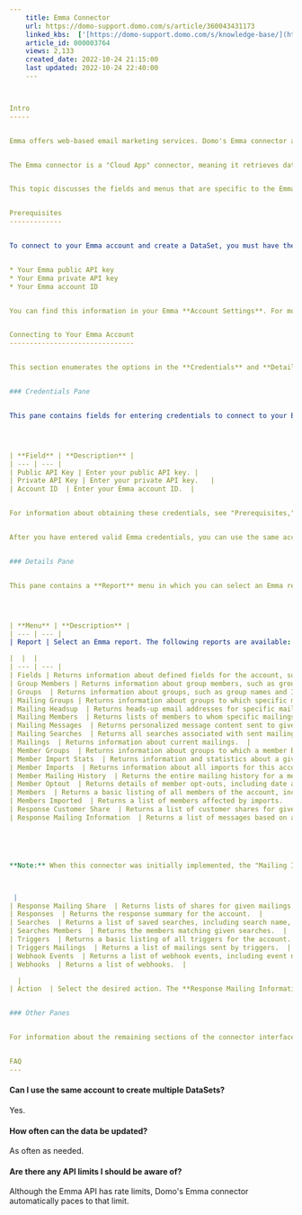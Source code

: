 ```yaml
---
    title: Emma Connector
    url: https://domo-support.domo.com/s/article/360043431173
    linked_kbs:  ['[https://domo-support.domo.com/s/knowledge-base/](https://domo-support.domo.com/s/knowledge-base/)', '[https://domo-support.domo.com/s/](https://domo-support.domo.com/s/)', '[https://domo-support.domo.com/s/topic/0TO5w000000ZammGAC](https://domo-support.domo.com/s/topic/0TO5w000000ZammGAC)', '[https://domo-support.domo.com/s/topic/0TO5w000000ZanLGAS](https://domo-support.domo.com/s/topic/0TO5w000000ZanLGAS)', '[https://domo-support.domo.com/s/topic/0TO5w000000ZaoQGAS](https://domo-support.domo.com/s/topic/0TO5w000000ZaoQGAS)', '[https://domo-support.domo.com/s/article/360042926274](https://domo-support.domo.com/s/article/360042926274)', '[https://domo-support.domo.com/s/article/360042926054](https://domo-support.domo.com/s/article/360042926054)', '[https://domo-support.domo.com/s/article/360043431173](https://domo-support.domo.com/s/article/360043431173)', '[https://domo-support.domo.com/s/topic/0TO5w000000ZaoQGAS/api-connectors](https://domo-support.domo.com/s/topic/0TO5w000000ZaoQGAS/api-connectors)', '[https://domo-support.domo.com/s/article/360043429933](https://domo-support.domo.com/s/article/360043429933)', '[https://domo-support.domo.com/s/article/360043429953](https://domo-support.domo.com/s/article/360043429953)', '[https://domo-support.domo.com/s/article/360042925494](https://domo-support.domo.com/s/article/360042925494)', '[https://domo-support.domo.com/s/article/360043429913](https://domo-support.domo.com/s/article/360043429913)', '[https://domo-support.domo.com/s/article/4408174643607](https://domo-support.domo.com/s/article/4408174643607)', '[https://domo-support.domo.com/s/login/](https://domo-support.domo.com/s/login/)']
    article_id: 000003764
    views: 2,133
    created_date: 2022-10-24 21:15:00
    last updated: 2022-10-24 22:40:00
    ---



Intro
-----


Emma offers web-based email marketing services. Domo's Emma connector allows you to see Emma data in context with your entire organization so you can make real-time adjustments to your automated campaigns that boost not only your open rates, but your business as a whole.  Use Domo's Emma connector to compile reports about mailing groups and members, searches, responses, webhooks, and the like. To learn more about the Emma API, go to <http://api.myemma.com/>.


The Emma connector is a "Cloud App" connector, meaning it retrieves data stored in the cloud. In the Data Center, you can access the connector page for this and other Cloud App connectors by clicking **Cloud App** in the toolbar at the top of the window.   


This topic discusses the fields and menus that are specific to the Emma connector user interface. For general information about adding DataSets, setting update schedules, and editing DataSet information, see [Adding a DataSet Using a Data Connector](/s/article/360042926274 "Adding a DataSet Using a Data Connector").


Prerequisites
-------------


To connect to your Emma account and create a DataSet, you must have the following:


* Your Emma public API key
* Your Emma private API key
* Your Emma account ID


You can find this information in your Emma **Account Settings**. For more information, see <http://api.myemma.com/>.


Connecting to Your Emma Account
-------------------------------


This section enumerates the options in the **Credentials** and **Details** panes in the Emma Connector page. The components of the other panes in this page, **Scheduling** and **Name & Describe Your DataSet**, are universal across most connector types and are discussed in greater length in [Adding a DataSet Using a Data Connector](/s/article/360042926274 "Adding a DataSet Using a Data Connector").


### Credentials Pane


This pane contains fields for entering credentials to connect to your Emma account. The following table describes what is needed for each field:




| **Field** | **Description** |
| --- | --- |
| Public API Key | Enter your public API key. |
| Private API Key | Enter your private API key.   |
| Account ID  | Enter your Emma account ID.  |


For information about obtaining these credentials, see "Prerequisites," above.


After you have entered valid Emma credentials, you can use the same account any time you go to create an Emma DataSet. You can manage connector accounts in the **Accounts** tab in the Data Center. For more information about this tab, see [Managing User Accounts for Connectors](/s/article/360042926054 "Managing User Accounts for Connectors").


### Details Pane


This pane contains a **Report** menu in which you can select an Emma report type. Another selection menu, **Action**, appears when you select the **Response Mailing Information** report type.




| **Menu** | **Description** |
| --- | --- |
| Report | Select an Emma report. The following reports are available:

|  |  |
| --- | --- |
| Fields | Returns information about defined fields for the account, such as shortcut names, display names, field types, fields IDs, etc.   |
| Group Members | Returns information about group members, such as group and member IDs, status, email addresses, etc. |
| Groups  | Returns information about groups, such as group names and IDs, account IDs, etc. |
| Mailing Groups | Returns information about groups to which specific mailings have been sent. |
| Mailing Headsup  | Returns heads-up email addresses for specific mailings.  |
| Mailing Members  | Returns lists of members to whom specific mailings have been sent. Does not include groups or searches.  |
| Mailing Messages  | Returns personalized message content sent to given members as part of specified mailings.  |
| Mailing Searches  | Returns all searches associated with sent mailings.  |
| Mailings  | Returns information about current mailings.  |
| Member Groups  | Returns information about groups to which a member belongs.  |
| Member Import Stats  | Returns information and statistics about a given import.  |
| Member Imports  | Returns information about all imports for this account.  |
| Member Mailing History  | Returns the entire mailing history for a member.  |
| Member Optout  | Returns details of member opt-outs, including date and mailing ID.  |
| Members  | Returns a basic listing of all members of the account, including account and member IDs, email address, membership date, etc.  |
| Members Imported  | Returns a list of members affected by imports.  |
| Response Customer Share  | Returns a list of customer shares for given mailings.  |
| Response Mailing Information  | Returns a list of messages based on a specified action. 





**Note:** When this connector was initially implemented, the "Mailing ID" column in this report was mislabeled as "Import ID." Because changing the column name would break existing DataSets, this name will not be changed. If you need the Mailing ID, use the value in the "Import ID" column.   



 |
| Response Mailing Share  | Returns lists of shares for given mailings.  |
| Responses  | Returns the response summary for the account.  |
| Searches  | Returns a list of saved searches, including search name, search ID, search criteria, last run date and time, etc.   |
| Searches Members  | Returns the members matching given searches.  |
| Triggers  | Returns a basic listing of all triggers for the account.  |
| Triggers Mailings  | Returns a list of mailings sent by triggers.  |
| Webhook Events  | Returns a list of webhook events, including event name, ID, and description.  |
| Webhooks  | Returns a list of webhooks.  |

  |
| Action  | Select the desired action. The **Response Mailing Information** report retrieves all messages based on this action. |


### Other Panes


For information about the remaining sections of the connector interface, including how to configure scheduling, retry, and update options, see [Adding a DataSet Using a Data Connector](/s/article/360042926274 "Adding a DataSet Using a Data Connector").  


FAQ
---
```



#### Can I use the same account to create multiple DataSets?


Yes.


#### How often can the data be updated?


As often as needed.


#### Are there any API limits I should be aware of?


Although the Emma API has rate limits, Domo's Emma connector automatically paces to that limit. 


